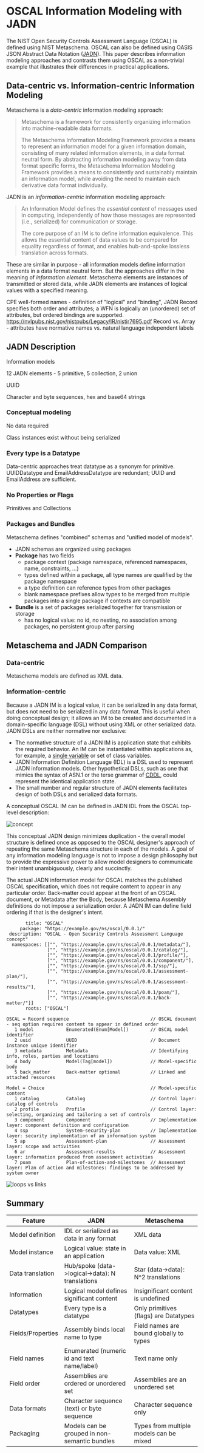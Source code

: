 # OSCAL Information Modeling with JADN

The NIST Open Security Controls Assessment Language (OSCAL) is defined using NIST Metaschema.
OSCAL can also be defined using OASIS JSON Abstract Data Notation 
([JADN](https://github.com/oasis-tcs/openc2-jadn/blob/working/jadn-v1.1.md)).
This paper describes information modeling approaches and contrasts them using OSCAL as a non-trivial
example that illustrates their differences in practical applications.

## Data-centric vs. Information-centric Information Modeling

Metaschema is a *data-centric* information modeling approach:

> Metaschema is a framework for consistently organizing information into machine-readable data formats.  
>
>The Metaschema Information Modeling Framework provides a means to represent an information model
for a given information domain, consisting of many related information elements, in a data format
neutral form. By abstracting information modeling away from data format specific forms,
the Metaschema Information Modeling Framework provides a means to consistently and sustainably
maintain an information model, while avoiding the need to maintain each derivative data format individually.

JADN is an *information-centric* information modeling approach:

> An Information Model defines the *essential content* of messages used in computing,
independently of how those messages are represented (i.e., serialized) for communication or storage.
>
> The core purpose of an IM is to define information equivalence. This allows the essential content
of data values to be compared for equality regardless of format, and enables hub-and-spoke
lossless translation across formats. 

These are similar in purpose - all information models define information elements
in a data format neutral form. But the approaches differ in the meaning of *information element*.
Metaschema elements are instances of transmitted or stored data,
while JADN elements are instances of logical values with a specified meaning.

CPE well-formed names - definition of "logical" and "binding", JADN Record specifies both order and attributes; a
WFN is logically an (unordered) set of attributes, but ordered bindings are supported.
https://nvlpubs.nist.gov/nistpubs/Legacy/IR/nistir7695.pdf
Record vs. Array - attributes have normative names vs. natural language independent labels

## JADN Description

Information models 

12 JADN elements - 5 primitive, 5 collection, 2 union

UUID

Character and byte sequences, hex and base64 strings

### Conceptual modeling
No data required

Class instances exist without being serialized

### Every type is a Datatype
Data-centric approaches treat datatype as a synonym for primitive.  UUIDDatatype and EmailAddressDatatype are
redundant; UUID and EmailAddress are sufficient.

### No Properties or Flags
Primitives and Collections

### Packages and Bundles
Metaschema defines "combined" schemas and "unified model of models".

* JADN schemas are organized using packages
* **Package** has two fields
  * package context (package namespace, referenced namespaces, name, constraints, ...)
  * types defined within a package, all type names are qualified by the package namespace
  * a type definition can reference types from other packages
  * blank namespace prefixes allow types to be merged from multiple packages into a single package if contexts are compatible
* **Bundle** is a set of packages serialized together for transmission or storage
  * has no logical value: no id, no nesting, no association among packages, no persistent group after parsing

## Metaschema and JADN Comparison

### Data-centric

Metaschema models are defined as XML data.

### Information-centric
Because a JADN IM is a logical value, it can be serialized in any data format, but does not need to be
serialized in any data format. This is useful when doing conceptual design; it allows an IM to be created
and documented in a domain-specific language (DSL) without using XML or other serialized data. JADN DSLs are
neither normative nor exclusive:
* The normative structure of a JADN IM is application state that exhibits the required behavior.
An IM can be instantiated within applications as, for example, a
[single variable](../../Images/oscal-concept-schema.jpg) or set of class variables.
* JADN Information Definition Language (IDL) is a DSL used to represent JADN information models.
Other hypothetical DSLs, such as one that mimics the syntax of ASN.1 or the terse grammar of
[CDDL](https://datatracker.ietf.org/doc/html/rfc8610),
could represent the identical application state.
*  The small number and regular structure of JADN elements facilitates design of both DSLs and serialized data formats.

A conceptual OSCAL IM can be defined in JADN IDL from the OSCAL top-level description:

![concept](../../Images/OSCAL-JADN-Notes.png)

This conceptual JADN design minimizes duplication - the overall model structure is defined once
as opposed to the OSCAL designer's approach of repeating the same Metaschema structure in each of the models.
A goal of any information modeling language is not to impose a design philosophy but to provide the
expressive power to allow model designers to communicate their intent unambiguously, clearly and succinctly.

The actual JADN information model for OSCAL matches the published OSCAL specification, which does not require
content to appear in any particular order. Back-matter could appear at the front of an OSCAL document,
or Metadata after the Body, because Metaschema Assembly definitions do not impose a serialization order.
A JADN IM can define field ordering if that is the designer's intent.

```
       title: "OSCAL"
     package: "https://example.gov/ns/oscal/0.0.1/"
 description: "OSCAL - Open Security Controls Assessment Language concept"
  namespaces: [["", "https://example.gov/ns/oscal/0.0.1/metadata/"],
               ["", "https://example.gov/ns/oscal/0.0.1/catalog/"],
               ["", "https://example.gov/ns/oscal/0.0.1/profile/"],
               ["", "https://example.gov/ns/oscal/0.0.1/component/"],
               ["", "https://example.gov/ns/oscal/0.0.1/ssp/"],
               ["", "https://example.gov/ns/oscal/0.0.1/assessment-plan/"],
               ["", "https://example.gov/ns/oscal/0.0.1/assessment-results/"],
               ["", "https://example.gov/ns/oscal/0.0.1/poam/"],
               ["", "https://example.gov/ns/oscal/0.0.1/back-matter/"]]
       roots: ["OSCAL"]

OSCAL = Record sequence                              // OSCAL document - seq option requires content to appear in defined order
   1 model            Enumerated(Enum[Model])        // OSCAL model identifier
   2 uuid             UUID                           // Document instance unique identifier
   3 metadata         Metadata                       // Identifying info, roles, parties and locations
   4 body             Model(Tag[model])              // Model-specific body
   5 back_matter      Back-matter optional           // Linked and attached resources

Model = Choice                                       // Model-specific content
   1 catalog          Catalog                        // Control layer: catalog of controls
   2 profile          Profile                        // Control layer: selecting, organizing and tailoring a set of controls
   3 component        Component                      // Implementation layer: component definition and configuration
   4 ssp              System-security-plan           // Implementation layer: security implementation of an information system
   5 ap               Assessment-plan                // Assessment layer: scope and activities
   6 ar               Assessment-results             // Assessment layer: information produced from assessment activities
   7 poam             Plan-of-action-and-milestones  // Assessment layer: Plan of action and milestones: findings to be addressed by system owner
```

![loops vs links](../../Images/erd-template.png)

## Summary
| Feature           | JADN                                            | Metaschema                              |
|-------------------|-------------------------------------------------|-----------------------------------------|
| Model definition  | IDL or serialized as data in any format         | XML data                                |
| Model instance    | Logical value: state in an application          | Data value: XML                         | 
| Data translation  | Hub/spoke (data->logical->data): N translations | Star (data->data): N^2 translations     |
| Information       | Logical model defines significant content       | Insignificant content is undefined      |
| Datatypes         | Every type is a datatype                        | Only primitives (flags) are Datatypes   |
| Fields/Properties | Assembly binds local name to type               | Field names are bound globally to types |
| Field names       | Enumerated (numeric id and text name/label)     | Text name only                          |
| Field order       | Assemblies are ordered or unordered set         | Assemblies are an unordered set         |
| Data formats      | Character sequence (text) or byte sequence      | Character sequence only                 |
| Packaging         | Models can be grouped in non-semantic bundles   | Types from multiple models can be mixed |